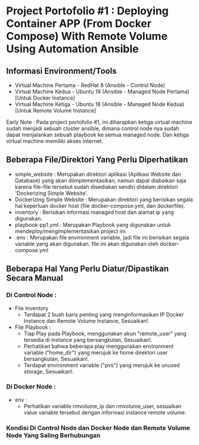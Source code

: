 # Project Portofolio #1 : Deploying Container APP (From Docker Compose) With Remote Volume Using Automation Ansible
## Informasi Environment/Tools
* Virtual Machine Pertama  - RedHat 8  (Ansible - Control Node)
* Virtual Machine Kedua - Ubuntu 18 (Ansible - Managed Node Pertama)  [Untuk Docker Instance]
* Virtual Machine Ketiga - Ubuntu 18 (Ansible - Managed Node Kedua) [Untuk Remote Volume Instance]

Early Note :
Pada project portofolio #1, ini diharapkan ketiga virtual machine sudah menjadi sebuah cluster ansible, dimana control node nya sudah dapat menjalankan sebuah playbook ke semua managed node. Dan ketiga virtual machine memiliki akses internet.

## Beberapa File/Direktori Yang Perlu Diperhatikan
* simple_website : Merupakan direktori aplikasi (Aplikasi Website dan Database) yang akan diimplementasikan, namun dapat diabaikan saja karena file-file tersebut sudah disediakan sendiri didalam direktori 'Dockerizing Simple Website'.
* Dockerizing Simple Website : Merupakan direktori yang berisikan segala hal keperluan docker host (file docker-compose.yml, dan dockerfile).
* inventory : Berisikan informasi managed host dan alamat ip yang digunakan.
* playbook-pp1.yml : Merupakan Playbook yang digunakan untuk mendeploy/mengimplementasikan project ini.
* .env : Merupakan file environment variable, jadi file ini berisikan segala variable yang akan digunakan. file ini akan digunakan oleh docker-compose.yml

## Beberapa Hal Yang Perlu Diatur/Dipastikan Secara Manual 
### Di Control Node :
- File Inventory
  - Terdapat 2 buah baris penting yang menginformasikan IP Docker Instance dan Remote Volume Instance, Sesuaikan!.
- File Playbook : 
  - Tiap Play pada Playbook, menggunakan akun "remote_user" yang tersedia di instance yang bersangkutan, Sesuaikan!.
  - Perhatikan bahwa beberapa play menggunakan environment variable ("home_dir") yang merujuk ke home direktori user bersangkutan, Sesuaikan!.
  - Terdapat environment variable ("pvs") yang merujuk ke unused storage, Sesuaikan!.
### Di Docker Node :
- env :
  - Perhatikan variable rmvolume_ip dan rmvolume_user, sesuaikan value variable tersebut dengan informasi instance remote volume.
### Kondisi Di Control Node dan Docker Node dan Remote Volume Node Yang Saling Berhubungan
